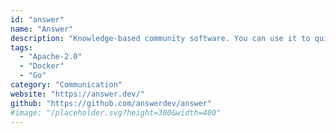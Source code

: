 ```yaml
---
id: "answer"
name: "Answer"
description: "Knowledge-based community software. You can use it to quickly build your Q&A community for product technical support, customer support, user communication, and more."
tags:
  - "Apache-2.0"
  - "Docker"
  - "Go"
category: "Communication"
website: "https://answer.dev/"
github: "https://github.com/answerdev/answer"
#image: "/placeholder.svg?height=300&width=400"
---
```


